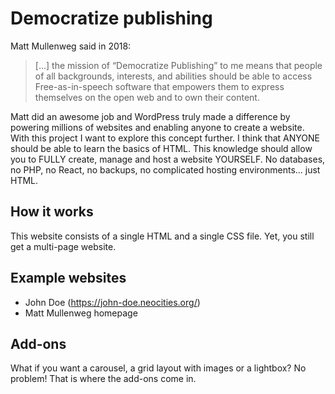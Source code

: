 # Democratize publishing

Matt Mullenweg said in 2018:

> [...] the mission of “Democratize Publishing” to me means that people of all backgrounds, interests, and abilities should be able to access Free-as-in-speech software that empowers them to express themselves on the open web and to own their content.

Matt did an awesome job and WordPress truly made a difference by powering millions of websites and enabling anyone to create a website. With this project I want to explore this concept further. I think that ANYONE should be able to learn the basics of HTML. This knowledge should allow you to FULLY create, manage and host a website YOURSELF. No databases, no PHP, no React, no backups, no complicated hosting environments... just HTML.

## How it works

This website consists of a single HTML and a single CSS file. Yet, you still get a multi-page website. 

## Example websites

- John Doe (https://john-doe.neocities.org/)
- Matt Mullenweg homepage 

## Add-ons

What if you want a carousel, a grid layout with images or a lightbox? No problem! That is where the add-ons come in.
